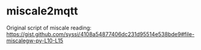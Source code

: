# miscale2mqtt

Original script of miscale reading: https://gist.github.com/syssi/4108a54877406dc231d95514e538bde9#file-miscalegw-py-L10-L15
